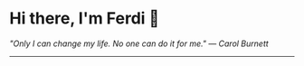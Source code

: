 <h1>Hi there, I'm Ferdi 👋</h1>

<p><em>
  "Only I can change my life. No one can do it for me." — Carol Burnett
</em></p>

---
